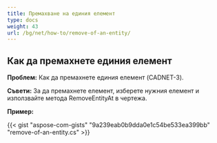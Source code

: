 ```yaml
---
title: Премахване на единия елемент
type: docs
weight: 43
url: /bg/net/how-to/remove-of-an-entity/
---
```


## **Как да премахнете единия елемент**

**Проблем:** Как да премахнете единия елемент (CADNET-3).

**Съвети:** За да премахнете елемент, изберете нужния елемент и използвайте метода RemoveEntityAt в чертежа.

**Пример:**

{{< gist "aspose-com-gists" "9a239eab0b9dda0e1c54be533ea399bb" "remove-of-an-entity.cs" >}}
